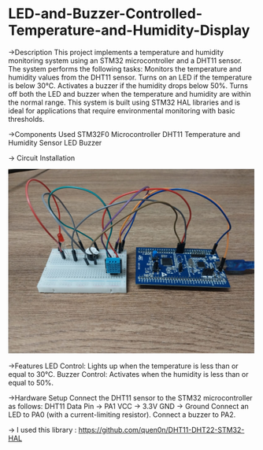 # LED-and-Buzzer-Controlled-Temperature-and-Humidity-Display

->Description
This project implements a temperature and humidity monitoring system using an STM32 microcontroller and a DHT11 sensor. The system performs the following tasks:
Monitors the temperature and humidity values from the DHT11 sensor.
Turns on an LED if the temperature is below 30°C.
Activates a buzzer if the humidity drops below 50%.
Turns off both the LED and buzzer when the temperature and humidity are within the normal range.
This system is built using STM32 HAL libraries and is ideal for applications that require environmental monitoring with basic thresholds.

->Components Used
STM32F0 Microcontroller
DHT11 Temperature and Humidity Sensor
LED
Buzzer

-> Circuit Installation 

<img src="https://github.com/ssenanb/LED-and-Buzzer-Controlled-Temperature-and-Humidity-Display/blob/main/circuit-installation-2.jpeg?raw=true" alt="Devre Kurulumu 2" width="500"/>

->Features
LED Control: Lights up when the temperature is less than or equal to 30°C.
Buzzer Control: Activates when the humidity is less than or equal to 50%.

->Hardware Setup
Connect the DHT11 sensor to the STM32 microcontroller as follows:
DHT11 Data Pin -> PA1
VCC -> 3.3V
GND -> Ground
Connect an LED to PA0 (with a current-limiting resistor).
Connect a buzzer to PA2.

-> I used this library : https://github.com/quen0n/DHT11-DHT22-STM32-HAL
